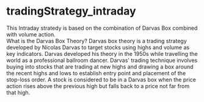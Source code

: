 # tradingStrategy_intraday
This Intraday stratedy is based on the combination of Darvas Box combined with volume action.<br>
What is the Darvas Box Theory?
Darvas box theory is a trading strategy developed by Nicolas Darvas to target stocks using highs and volume as key indicators. Darvas developed his theory in the 1950s while travelling the world as a professional ballroom dancer. Darvas' trading technique involves buying into stocks that are trading at new highs and drawing a box around the recent highs and lows to establish entry point and placement of the stop-loss order. A stock is considered to be in a Darvas box when the price action rises above the previous high but falls back to a price not far from that high.
